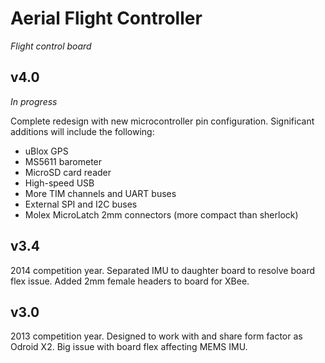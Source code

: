 Aerial Flight Controller
========================
_Flight control board_

v4.0
----
_In progress_

Complete redesign with new microcontroller pin configuration. Significant
additions will include the following:

  * uBlox GPS
  * MS5611 barometer
  * MicroSD card reader
  * High-speed USB
  * More TIM channels and UART buses
  * External SPI and I2C buses
  * Molex MicroLatch 2mm connectors (more compact than sherlock)

v3.4
----
2014 competition year. Separated IMU to daughter board to resolve board flex
issue. Added 2mm female headers to board for XBee.

v3.0
----
2013 competition year. Designed to work with and share form factor as Odroid
X2. Big issue with board flex affecting MEMS IMU.
